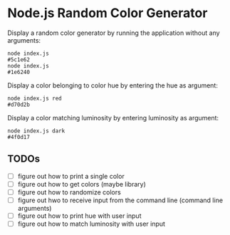 # Node.js Random Color Generator

Display a random color generator by running the application without any arguments:

```
node index.js
#5c1e62
node index.js
#1e6240
```

Display a color belonging to color hue by entering the hue as argument:

```
node index.js red
#d70d2b
```

Display a color matching luminosity by entering luminosity as argument:

```
node index.js dark
#4f0d17
```

## TODOs

- [ ] figure out how to print a single color
- [ ] figure out how to get colors (maybe library)
- [ ] figure out how to randomize colors
- [ ] figure out hwo to receive input from the command line (command line arguments)
- [ ] figure out how to print hue with user input
- [ ] figure out how to match luminosity with user input
